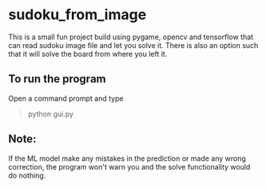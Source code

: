 # sudoku_from_image
This is a small fun project build using pygame, opencv and tensorflow that can read sudoku image file and let you solve it. There is also an option such that it will solve the board
from where you left it.
## To run the program

Open a command prompt and type 
> python gui.py
## Note:
If the ML model make any mistakes in the prediction or made any wrong correction, the program won't warn you and the solve functionality would do nothing.
